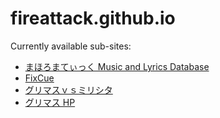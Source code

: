 # fireattack.github.io

Currently available sub-sites:

* [まほろまてぃっく Music and Lyrics Database](//fireattack.github.io/mahoromaticdb/)
* [FixCue](//fireattack.github.io/FixCue/)
* [グリマスｖｓミリシタ](//fireattack.github.io/ml_card/)
* [グリマス HP](https://fireattack.github.io/greemas/www.bandainamcoent.co.jp/cs/list/idolmaster/million_live/)
